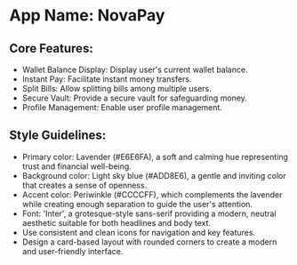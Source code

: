 # **App Name**: NovaPay

## Core Features:

- Wallet Balance Display: Display user's current wallet balance.
- Instant Pay: Facilitate instant money transfers.
- Split Bills: Allow splitting bills among multiple users.
- Secure Vault: Provide a secure vault for safeguarding money.
- Profile Management: Enable user profile management.

## Style Guidelines:

- Primary color: Lavender (#E6E6FA), a soft and calming hue representing trust and financial well-being.
- Background color: Light sky blue (#ADD8E6), a gentle and inviting color that creates a sense of openness.
- Accent color: Periwinkle (#CCCCFF), which complements the lavender while creating enough separation to guide the user's attention.
- Font: 'Inter', a grotesque-style sans-serif providing a modern, neutral aesthetic suitable for both headlines and body text.
- Use consistent and clean icons for navigation and key features.
- Design a card-based layout with rounded corners to create a modern and user-friendly interface.